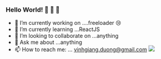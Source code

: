 ### Hello World! 🙈 🙉 🙊

- 🔭 I’m currently working on ....freeloader 😢
- 🌱 I’m currently learning ...ReactJS
- 👯 I’m looking to collaborate on ...anything
- 💬 Ask me about ...anything
- 📫 How to reach me: ... vinhgiang.duong@gmail.com
![](https://komarev.com/ghpvc/?username=cantgim&color=dc143c)
